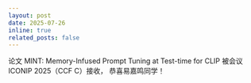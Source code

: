 ```yaml
---
layout: post
date: 2025-07-26
inline: true
related_posts: false
---
```


论文 MINT: Memory-Infused Prompt Tuning at Test-time for CLIP 被会议ICONIP 2025（CCF C）接收， 恭喜易嘉鸣同学！